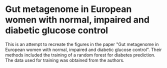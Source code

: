 Gut metagenome in European women with normal, impaired and diabetic glucose control
========================================================

This is an attempt to recreate the figures in the paper "Gut metagenome in European women with normal, impaired and diabetic glucose control". Their methods included the training of a random forest for diabetes prediction. The data used for training was obtained from the authors.
